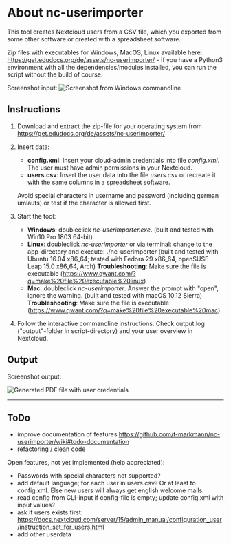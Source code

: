 # About nc-userimporter

This tool creates Nextcloud users from a CSV file, which you exported from some other software or created with a spreadsheet software.

Zip files with executables for Windows, MacOS, Linux available here: https://get.edudocs.org/de/assets/nc-userimporter/ - If you have a Python3 environment with all the dependencies/modules installed, you can run the script without the build of course.

Screenshot input:
![Screenshot from Windows commandline](https://github.com/t-markmann/nc-userimporter/blob/master/assets/screenshot.png)

## Instructions

1. Download and extract the zip-file for your operating system from https://get.edudocs.org/de/assets/nc-userimporter/

2. Insert data:
    * __config.xml__: Insert your cloud-admin credentials into file _config.xml_. The user must have admin permissions in your Nextcloud.
    * __users.csv__: Insert the user data into the file _users.csv_ or recreate it with the same columns in a spreadsheet software.

    Avoid special characters in username and password (including german umlauts) or test if the character is allowed first.

3. Start the tool:
    * __Windows__: doubleclick _nc-userimporter.exe_.
		(built and tested with Win10 Pro 1803 64-bit)
	* __Linux__: doubleclick _nc-userimporter_ or via terminal: change to the app-directory and execute: ./nc-userimporter
		(built and tested with Ubuntu 16.04 x86_64; tested with Fedora 29 x86_64, openSUSE Leap 15.0 x86_64, Arch)
		__Troubleshooting__: Make sure the file is executable (https://www.qwant.com/?q=make%20file%20executable%20linux)
	* __Mac__: doubleclick _nc-userimporter_. Answer the prompt with "open", ignore the warning.
		(built and tested with macOS 10.12 Sierra)
		__Troubleshooting__: Make sure the file is executable (https://www.qwant.com/?q=make%20file%20executable%20mac)

4. Follow the interactive commandline instructions. Check output.log ("output"-folder in script-directory) and your user overview in Nextcloud.


## Output

Screenshot output:

![Generated PDF file with user credentials](https://github.com/t-markmann/nc-userimporter/blob/master/assets/screenshot_pdfoutput.png)

---

## ToDo

* improve documentation of features https://github.com/t-markmann/nc-userimporter/wiki#todo-documentation
* refactoring / clean code

Open features, not yet implemented (help appreciated): 
* Passwords with special characters not supported?
* add default language; for each user in users.csv? Or at least to config.xml. Else new users will always get english welcome mails.
* read config from CLI-input if config-file is empty; update config.xml with input values?
* ask if users exists first: https://docs.nextcloud.com/server/15/admin_manual/configuration_user/instruction_set_for_users.html
* add other userdata
